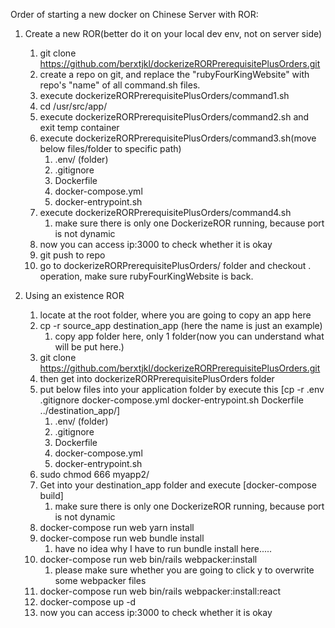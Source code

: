 Order of starting a new docker on Chinese Server with ROR:
1. Create a new ROR(better do it on your local dev env, not on server side)
    1. git clone https://github.com/berxtjkl/dockerizeRORPrerequisitePlusOrders.git
    2. create a repo on git, and replace the "rubyFourKingWebsite" with repo's "name" of all command.sh files.
    3. execute dockerizeRORPrerequisitePlusOrders/command1.sh
    4. cd /usr/src/app/
    5. execute dockerizeRORPrerequisitePlusOrders/command2.sh and exit temp container
    6. execute dockerizeRORPrerequisitePlusOrders/command3.sh(move below files/folder to specific path)
        1. .env/ (folder)
        2. .gitignore
        3. Dockerfile
        4. docker-compose.yml
        5. docker-entrypoint.sh
    7. execute dockerizeRORPrerequisitePlusOrders/command4.sh
        1. make sure there is only one DockerizeROR running, because port is not dynamic
    8. now you can access ip:3000 to check whether it is okay
    9. git push to repo
    10. go to dockerizeRORPrerequisitePlusOrders/ folder and checkout . operation, make sure rubyFourKingWebsite is back.


2. Using an existence ROR
    1. locate at the root folder, where you are going to copy an app here
    2. cp -r source_app destination_app (here the name is just an example)
        1. copy app folder here, only 1 folder(now you can understand what will be put here.)
    3. git clone https://github.com/berxtjkl/dockerizeRORPrerequisitePlusOrders.git
    4. then get into dockerizeRORPrerequisitePlusOrders folder
    5. put below files into your application folder by execute this [cp -r .env .gitignore docker-compose.yml docker-entrypoint.sh Dockerfile ../destination_app/]
        1. .env/ (folder)
        2. .gitignore
        3. Dockerfile
        4. docker-compose.yml
        5. docker-entrypoint.sh
    6. sudo chmod 666 myapp2/
    7. Get into your destination_app folder and execute [docker-compose build]
        1. make sure there is only one DockerizeROR running, because port is not dynamic
    8. docker-compose run web yarn install
    9. docker-compose run web bundle install
        1. have no idea why I have to run bundle install here.....
    9. docker-compose run web bin/rails webpacker:install
        1. please make sure whether you are going to click y to overwrite some webpacker files
    10. docker-compose run web bin/rails webpacker:install:react
    11. docker-compose up -d 
    12. now you can access ip:3000 to check whether it is okay